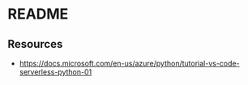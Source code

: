 # README

## Resources
- https://docs.microsoft.com/en-us/azure/python/tutorial-vs-code-serverless-python-01
